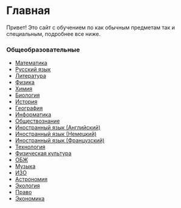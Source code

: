 # Главная

Привет! Это сайт с обучением по как обычным предметам так и специальным, подробнее все ниже.

### Общеобразовательные

- [Математика](Общеобразовательные/Математика)
- [Русский язык](Общеобразовательные/Русский%20язык)
- [Литература](Общеобразовательные/Литература)
- [Физика](Общеобразовательные/Физика)
- [Химия](Общеобразовательные/Химия)
- [Биология](Общеобразовательные/Биология)
- [История](Общеобразовательные/История)
- [География](Общеобразовательные/География)
- [Информатика](Общеобразовательные/Информатика)
- [Обществознание](Общеобразовательные/Обществознание)
- [Иностранный язык (Английский)](Общеобразовательные/Иностранный%20язык%20(Английский))
- [Иностранный язык (Немецкий)](Общеобразовательные/Иностранный%20язык%20(Немецкий))
- [Иностранный язык (Французский)](Общеобразовательные/Иностранный%20язык%20(Французский))
- [Технология](Общеобразовательные/Технология)
- [Физическая культура](Общеобразовательные/Физическая%20культура)
- [ОБЖ](Общеобразовательные/ОБЖ)
- [Музыка](Общеобразовательные/Музыка)
- [ИЗО](Общеобразовательные/ИЗО)
- [Астрономия](Общеобразовательные/Астрономия)
- [Экология](Общеобразовательные/Экология)
- [Право](Общеобразовательные/Право)
- [Экономика](Общеобразовательные/Экономика)
